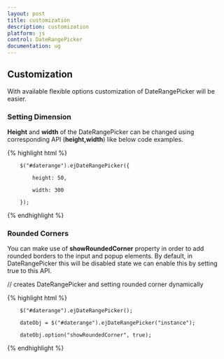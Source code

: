```yaml
---
layout: post
title: customization
description: customization
platform: js
control: DateRangePicker
documentation: ug
---
```


## Customization

With available flexible options customization of DateRangePicker will be easier.

### Setting Dimension

**Height** and **width** of the DateRangePicker can be changed using corresponding API (**height,width**) like below code examples.

{% highlight html %}

        $("#daterange").ejDateRangePicker({

            height: 50,

            width: 300

        });
        
{% endhighlight %}

        
### Rounded Corners

You can make use of **showRoundedCorner** property in order to add rounded borders to the input and popup elements. By default, in DateRangePicker this will be disabled state we can enable this by setting true to this API.

// creates DateRangePicker and setting rounded corner dynamically


{% highlight html %}


        $("#daterange").ejDateRangePicker();

        dateObj = $("#daterange").ejDateRangePicker("instance");

        dateObj.option("showRoundedCorner", true);

{% endhighlight %}



